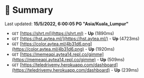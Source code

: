 # 📖 Summary
Last updated: **15/5/2022, 6:00:05 PG "Asia/Kuala_Lumpur"**

- `GET` [https://shrt.ml](https://shrt.ml) - **Up** (1890ms)
- `GET` [https://hst.aytea.ml/](https://hst.aytea.ml/) - **Up** (4723ms)
- `GET` [https://color.aytea.ml/4b31d6.png](https://color.aytea.ml/4b31d6.png) - **Up** (1920ms)
- `GET` [https://memeapi.aytea14.repl.co/gimme](https://memeapi.aytea14.repl.co/gimme) - **Up** (509ms)
- `GET` [https://teledrivemy.herokuapp.com/dashboard](https://teledrivemy.herokuapp.com/dashboard) - **Up** (239ms)
